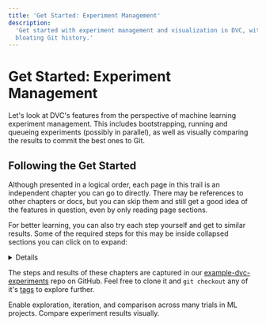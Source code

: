 ```yaml
---
title: 'Get Started: Experiment Management'
description:
  'Get started with experiment management and visualization in DVC, without
  bloating Git history.'
---
```


# Get Started: Experiment Management

Let's look at DVC's features from the perspective of machine learning experiment
management. This includes bootstrapping, running and queueing experiments
(possibly in parallel), as well as visually comparing the results to commit the
best ones to Git.

## Following the Get Started

Although presented in a logical order, each page in this trail is an independent
chapter you can go to directly. There may be references to other chapters or
docs, but you can skip them and still get a good idea of the features in
question, even by only reading page sections.

For better learning, you can also try each step yourself and get to similar
results. Some of the required steps for this may be inside collapsed sections
you can click on to expand:

<details>

### Click for an example!

You'll find useful notes and tips throughout our docs such as the onw below.

</details>

<admon type="tip">

The steps and results of these chapters are captured in our
[example-dvc-experiments] repo on GitHub. Feel free to clone it and
`git checkout` any of it's [tags] to explore further.

[example-dvc-experiments]: https://github.com/iterative/example-dvc-experiments
[tags]: https://github.com/iterative/example-dvc-experiments/tags

</admon>

<cards>

  <card href="/doc/start/experiment-management/experiments" heading="Experiments">
    Enable exploration, iteration, and comparison across many trials in ML
    projects.
  </card>

  <card href="/doc/start/experiment-management/visualization" heading="Visualization">
    Compare experiment results visually.
  </card>

</cards>
